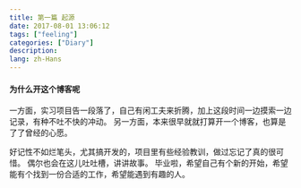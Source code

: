 ```yaml
---
title: 第一篇 起源
date: 2017-08-01 13:06:12
tags: ["feeling"]
categories: ["Diary"]
description:
lang: zh-Hans
---
```


#### 为什么开这个博客呢
一方面，实习项目告一段落了，自己有闲工夫来折腾，加上这段时间一边摸索一边记录，有种不吐不快的冲动。
另一方面，本来很早就就打算开一个博客，也算是了了曾经的心愿。
<!-- more -->
好记性不如烂笔头，尤其搞开发的，项目里有些经验教训，做过忘记了真的很可惜。
偶尔也会在这儿吐吐槽，讲讲故事。
毕业啦，希望自己有个新的开始，希望能有个找到一份合适的工作，希望能遇到有趣的人。
